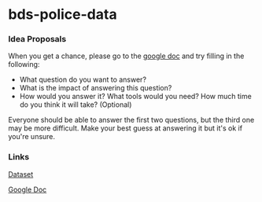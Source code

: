 # bds-police-data

### Idea Proposals

When you get a chance, please go to the [google doc](https://www.facebook.com/l.php?u=https%3A%2F%2Fdocs.google.com%2Fa%2Fbrown.edu%2Fdocument%2Fd%2F1YvS65TMgg1zo8SPbgBpG0cjHRxWPDzj_cXEe0hxpEzs%2Fedit%3Fusp%3Dsharing&h=1AQHf2CEM) and try filling in the following:

* What question do you want to answer?
* What is the impact of answering this question?
* How would you answer it? What tools would you need? How much time do you think it will take? (Optional)

Everyone should be able to answer the first two questions, but the third one may be more difficult. Make your best guess at answering it but it's ok if you're unsure.

### Links

[Dataset](http://www.bjs.gov/index.cfm?ty=dcdetail&iid=251)

[Google Doc](https://www.facebook.com/l.php?u=https%3A%2F%2Fdocs.google.com%2Fa%2Fbrown.edu%2Fdocument%2Fd%2F1YvS65TMgg1zo8SPbgBpG0cjHRxWPDzj_cXEe0hxpEzs%2Fedit%3Fusp%3Dsharing&h=1AQHf2CEM)